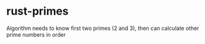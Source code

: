 # rust-primes

Algorithm needs to know first two primes (2 and 3), then can calculate other prime numbers in order
